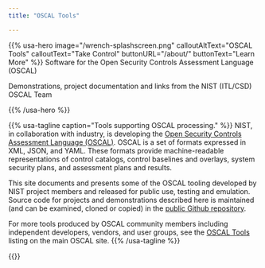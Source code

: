 ```yaml
---
title: "OSCAL Tools"

---
```

{{% usa-hero image="/wrench-splashscreen.png" calloutAltText="OSCAL Tools" calloutText="Take Control" buttonURL="/about/" buttonText="Learn More" %}}
Software for the Open Security Controls Assessment Language (OSCAL)

Demonstrations, project documentation and links from the NIST (ITL/CSD) OSCAL Team

{{% /usa-hero %}}

{{% usa-tagline caption="Tools supporting OSCAL processing." %}}
NIST, in collaboration with industry, is developing the [Open Security Controls Assessment Language (OSCAL)](http://pages.nist.gov/OSCAL). OSCAL is a set of formats expressed in XML, JSON, and YAML. These formats provide machine-readable representations of control catalogs, control baselines and overlays, system security plans, and assessment plans and results.

This site documents and presents some of the OSCAL tooling developed by NIST project members and released for public use, testing and emulation. Source code for projects and demonstrations described here is maintained (and can be examined, cloned or copied) in the [public Github repository](https://github.com/usnistgov/oscal-tools "Github repo").

For more tools produced by OSCAL community members including independent developers, vendors, and user groups, see the [OSCAL Tools](https://pages.nist.gov/OSCAL/tools/ "OSCAL Tools") listing on the main OSCAL site.
{{% /usa-tagline %}}

{{<usa-section>}}
